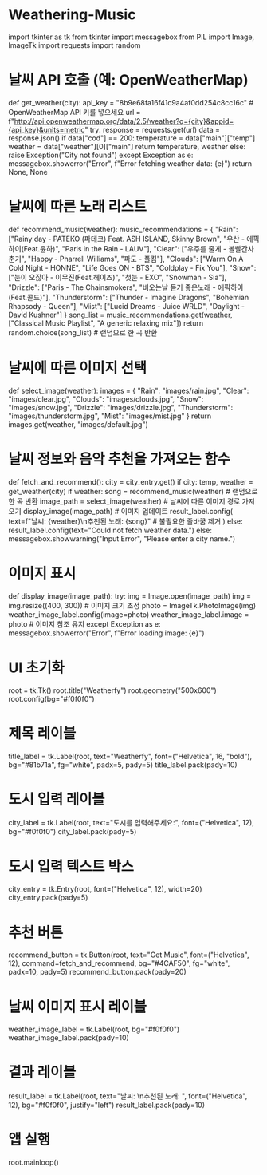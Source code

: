 # Weathering-Music

import tkinter as tk
from tkinter import messagebox
from PIL import Image, ImageTk
import requests
import random

# 날씨 API 호출 (예: OpenWeatherMap)
def get_weather(city):
    api_key = "8b9e68fa16f41c9a4af0dd254c8cc16c"  # OpenWeatherMap API 키를 넣으세요
    url = f"http://api.openweathermap.org/data/2.5/weather?q={city}&appid={api_key}&units=metric"
    try:
        response = requests.get(url)
        data = response.json()
        if data["cod"] == 200:
            temperature = data["main"]["temp"]
            weather = data["weather"][0]["main"]
            return temperature, weather
        else:
            raise Exception("City not found")
    except Exception as e:
        messagebox.showerror("Error", f"Error fetching weather data: {e}")
        return None, None

# 날씨에 따른 노래 리스트
def recommend_music(weather):
    music_recommendations = {
        "Rain": ["Rainy day - PATEKO (파테코) Feat. ASH ISLAND, Skinny Brown", "우산 - 에픽하이(Feat.윤하)", "Paris in the Rain - LAUV"],
        "Clear": ["우주를 줄게 - 볼빨간사춘기", "Happy - Pharrell Williams", "파도 - 폴킴"],
        "Clouds": ["Warm On A Cold Night - HONNE", "Life Goes ON - BTS", "Coldplay - Fix You"],
        "Snow": ["눈이 오잖아 - 이무진(Feat.헤이즈)", "첫눈 - EXO", "Snowman - Sia"],
        "Drizzle": ["Paris - The Chainsmokers", "비오는날 듣기 좋은노래 - 에픽하이(Feat.콜드)"],
        "Thunderstorm": ["Thunder - Imagine Dragons", "Bohemian Rhapsody - Queen"],
        "Mist": ["Lucid Dreams - Juice WRLD", "Daylight - David Kushner"]
    }
    song_list = music_recommendations.get(weather, ["Classical Music Playlist", "A generic relaxing mix"])
    return random.choice(song_list)  # 랜덤으로 한 곡 반환

# 날씨에 따른 이미지 선택
def select_image(weather):
    images = {
        "Rain": "images/rain.jpg",
        "Clear": "images/clear.jpg",
        "Clouds": "images/clouds.jpg",
        "Snow": "images/snow.jpg",
        "Drizzle": "images/drizzle.jpg",
        "Thunderstorm": "images/thunderstorm.jpg",
        "Mist": "images/mist.jpg"
    }
    return images.get(weather, "images/default.jpg")

# 날씨 정보와 음악 추천을 가져오는 함수
def fetch_and_recommend():
    city = city_entry.get()
    if city:
        temp, weather = get_weather(city)
        if weather:
            song = recommend_music(weather)  # 랜덤으로 한 곡 반환
            image_path = select_image(weather)  # 날씨에 따른 이미지 경로 가져오기
            display_image(image_path)  # 이미지 업데이트
            result_label.config(
                text=f"날씨: {weather}\n추천된 노래: {song}"  # 불필요한 줄바꿈 제거
            )
        else:
            result_label.config(text="Could not fetch weather data.")
    else:
        messagebox.showwarning("Input Error", "Please enter a city name.")

# 이미지 표시
def display_image(image_path):
    try:
        img = Image.open(image_path)
        img = img.resize((400, 300))  # 이미지 크기 조정
        photo = ImageTk.PhotoImage(img)
        weather_image_label.config(image=photo)
        weather_image_label.image = photo  # 이미지 참조 유지
    except Exception as e:
        messagebox.showerror("Error", f"Error loading image: {e}")

# UI 초기화
root = tk.Tk()
root.title("Weatherfy")
root.geometry("500x600")
root.config(bg="#f0f0f0")

# 제목 레이블
title_label = tk.Label(root, text="Weatherfy", font=("Helvetica", 16, "bold"), bg="#81b71a", fg="white", padx=5, pady=5)
title_label.pack(pady=10)

# 도시 입력 레이블
city_label = tk.Label(root, text="도시를 입력해주세요:", font=("Helvetica", 12), bg="#f0f0f0")
city_label.pack(pady=5)

# 도시 입력 텍스트 박스
city_entry = tk.Entry(root, font=("Helvetica", 12), width=20)
city_entry.pack(pady=5)

# 추천 버튼
recommend_button = tk.Button(root, text="Get Music", font=("Helvetica", 12), command=fetch_and_recommend, bg="#4CAF50", fg="white", padx=10, pady=5)
recommend_button.pack(pady=20)

# 날씨 이미지 표시 레이블
weather_image_label = tk.Label(root, bg="#f0f0f0")
weather_image_label.pack(pady=10)

# 결과 레이블
result_label = tk.Label(root, text="날씨: \n추천된 노래: ", font=("Helvetica", 12), bg="#f0f0f0", justify="left")
result_label.pack(pady=10)

# 앱 실행
root.mainloop()
